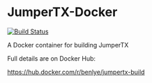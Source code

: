 # JumperTX-Docker
[![Build Status](https://travis-ci.org/benlye/JumperTX-Docker.svg?branch=master)](https://travis-ci.org/benlye/JumperTX-Docker)

A Docker container for building JumperTX

Full details are on Docker Hub:

https://hub.docker.com/r/benlye/jumpertx-build
